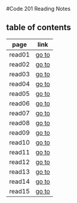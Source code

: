 #Code 201 Reading Notes 

## table of contents 

page | link
------------ | -------------
read01 | [go to](https://ownal-daboubi.github.io/reading-_otes/read01)
read02 | [go to](https://ownal-daboubi.github.io/reading-_otes/read02)
read03 | [go to](https://ownal-daboubi.github.io/reading-_otes/read03)
read04 | [go to](https://ownal-daboubi.github.io/readingnotes201/read04)
read05 | [go to](https://ownal-daboubi.github.io/readingnotes201/read05)
read06 | [go to](https://ownal-daboubi.github.io/readingnotes201/read06)
read07 | [go to]()
read08 | [go to]()
read09 | [go to]()
read10 | [go to]()
read11 | [go to]()
read12 | [go to]()
read13 | [go to]()
read14 | [go to]()
read15 | [go to]()


